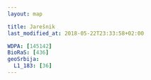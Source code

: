 ```yaml
---
layout: map

title: Jarešnik
last_modified_at: 2018-05-22T23:33:58+02:00

WDPA: [145142]
BioRaS: [436]
geoSrbija:
  L1_183: [36]
---
```

